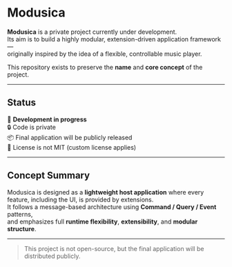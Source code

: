 # Modusica

**Modusica** is a private project currently under development.  
Its aim is to build a highly modular, extension-driven application framework—  
originally inspired by the idea of a flexible, controllable music player.

This repository exists to preserve the **name** and **core concept** of the project.

---

## Status

🚧 **Development in progress**  
🔒 Code is private  
📦 Final application will be publicly released  
📝 License is not MIT (custom license applies)

---

## Concept Summary

Modusica is designed as a **lightweight host application** where every feature, including the UI, is provided by extensions.  
It follows a message-based architecture using **Command / Query / Event** patterns,  
and emphasizes full **runtime flexibility**, **extensibility**, and **modular structure**.

---

> This project is not open-source, but the final application will be distributed publicly.
